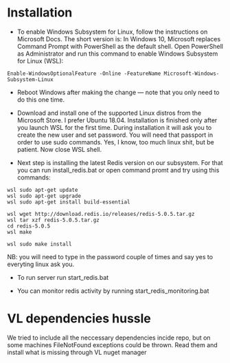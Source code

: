 # Installation


- To enable Windows Subsystem for Linux, follow the instructions on Microsoft Docs. The short version is: In Windows 10, Microsoft replaces Command Prompt with PowerShell as the default shell. Open PowerShell as Administrator and run this command to enable Windows Subsystem for Linux (WSL):


```
Enable-WindowsOptionalFeature -Online -FeatureName Microsoft-Windows-Subsystem-Linux
```

- Reboot Windows after making the change — note that you only need to do this one time.


- Download and install one of the supported Linux distros from the Microsoft Store. I prefer Ubuntu 18.04. Installation is finished only after you launch WSL for the first time. During installation it will ask you to create the new user and set password. You will need that passport in order to use sudo commands. Yes, I know, too much linux shit, but be patient. Now close WSL shell.


- Next step is installing the latest Redis version on our subsystem. For that you can run install_redis.bat or open command promt and try using this commands:


```
wsl sudo apt-get update
wsl sudo apt-get upgrade
wsl sudo apt-get install build-essential

wsl wget http://download.redis.io/releases/redis-5.0.5.tar.gz
wsl tar xzf redis-5.0.5.tar.gz
cd redis-5.0.5
wsl make

wsl sudo make install
```

NB: you will need to type in the password couple of times and say yes to everyting linux ask you.

- To run server run start_redis.bat

- You can monitor redis activity by running start_redis_monitoring.bat

# VL dependencies hussle

We tried to include all the neccessary dependencies incide repo, but on some machines FileNotFound exceptions could be thrown. Read them and install what is missing through VL nuget manager

